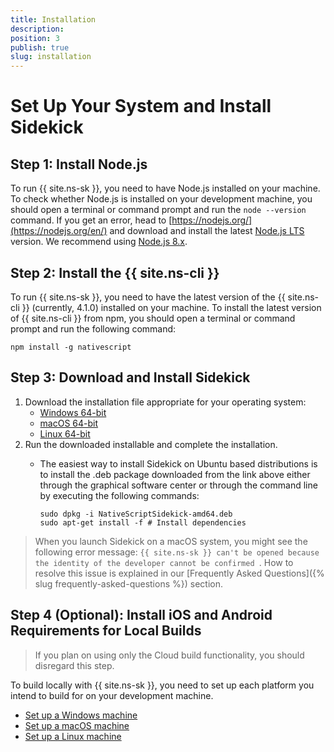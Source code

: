 ```yaml
---
title: Installation
description: 
position: 3
publish: true
slug: installation
---
```


# Set Up Your System and Install Sidekick

## Step 1: Install Node.js

To run {{ site.ns-sk }}, you need to have Node.js installed on your machine. To check whether Node.js is installed on your development machine, you should open a terminal or command prompt and run the `node --version` command. If you get an error, head to [https://nodejs.org/](https://nodejs.org/en/) and download and install the latest [Node.js LTS](https://github.com/nodejs/LTS#lts-schedule) version. We recommend using [Node.js 8.x](https://nodejs.org/dist/latest-v8.x/).

## Step 2: Install the {{ site.ns-cli }}

To run {{ site.ns-sk }}, you need to have the latest version of the {{ site.ns-cli }} (currently, 4.1.0) installed on your machine. To install the latest version of {{ site.ns-cli }} from npm, you should open a terminal or command prompt and run the following command:

<pre class="add-copy-button"><code class="language-terminal">npm install -g nativescript</code></pre>

## Step 3: Download and Install Sidekick

1. Download the installation file appropriate for your operating system:
	* [Windows 64-bit](https://www.nativescript.org/nativescript-sidekick/download-windows-latest)
	* [macOS 64-bit](https://www.nativescript.org/nativescript-sidekick/download-macos-latest)
	* [Linux 64-bit](https://www.nativescript.org/nativescript-sidekick/download-linux-latest)
2. Run the downloaded installable and complete the installation.
	* The easiest way to install Sidekick on Ubuntu based distributions is to install the .deb package downloaded from the link above either through the graphical software center or through the command line by executing the following commands:
  
		```
		sudo dpkg -i NativeScriptSidekick-amd64.deb
		sudo apt-get install -f # Install dependencies
		```

> When you launch Sidekick on a macOS system, you might see the following error message: `{{ site.ns-sk }} can't be opened because the identity of the developer cannot be confirmed `. How to resolve this issue is explained in our [Frequently Asked Questions]({% slug frequently-asked-questions %}) section.

## Step 4 (Optional): Install iOS and Android Requirements for Local Builds

> If you plan on using only the Cloud build functionality, you should disregard this step.

To build locally with {{ site.ns-sk }}, you need to set up each platform you intend to build for on your development machine.

* [Set up a Windows machine](https://docs.nativescript.org/start/ns-setup-win)
* [Set up a macOS machine](https://docs.nativescript.org/start/ns-setup-os-x)
* [Set up a Linux machine](https://docs.nativescript.org/start/ns-setup-linux)